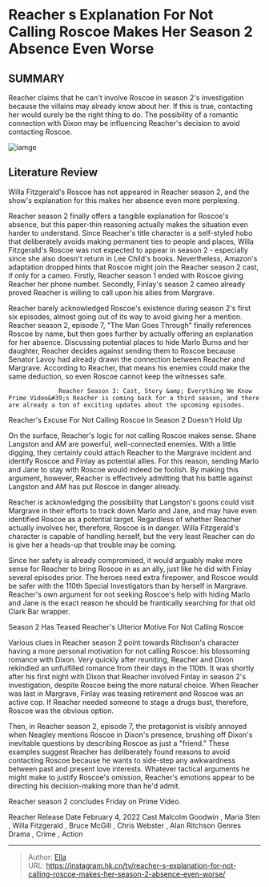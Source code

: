 # Reacher s Explanation For Not Calling Roscoe Makes Her Season 2 Absence Even Worse


## SUMMARY 



  Reacher claims that he can&#39;t involve Roscoe in season 2&#39;s investigation because the villains may already know about her.   If this is true, contacting her would surely be the right thing to do.   The possibility of a romantic connection with Dixon may be influencing Reacher&#39;s decision to avoid contacting Roscoe.  

![iamge](https://static1.srcdn.com/wordpress/wp-content/uploads/2024/01/willa-fitzgerald-as-roscoe-and-alan-ritchson-as-reacher.jpg)

## Literature Review
Willa Fitzgerald&#39;s Roscoe has not appeared in Reacher season 2, and the show&#39;s explanation for this makes her absence even more perplexing.




Reacher season 2 finally offers a tangible explanation for Roscoe&#39;s absence, but this paper-thin reasoning actually makes the situation even harder to understand. Since Reacher&#39;s title character is a self-styled hobo that deliberately avoids making permanent ties to people and places, Willa Fitzgerald&#39;s Roscoe was not expected to appear in season 2 - especially since she also doesn&#39;t return in Lee Child&#39;s books. Nevertheless, Amazon&#39;s adaptation dropped hints that Roscoe might join the Reacher season 2 cast, if only for a cameo. Firstly, Reacher season 1 ended with Roscoe giving Reacher her phone number. Secondly, Finlay&#39;s season 2 cameo already proved Reacher is willing to call upon his allies from Margrave.




Reacher barely acknowledged Roscoe&#39;s existence during season 2&#39;s first six episodes, almost going out of its way to avoid giving her a mention. Reacher season 2, episode 7, &#34;The Man Goes Through&#34; finally references Roscoe by name, but then goes further by actually offering an explanation for her absence. Discussing potential places to hide Marlo Burns and her daughter, Reacher decides against sending them to Roscoe because Senator Lavoy had already drawn the connection between Reacher and Margrave. According to Reacher, that means his enemies could make the same deduction, so even Roscoe cannot keep the witnesses safe.

                  Reacher Season 3: Cast, Story &amp; Everything We Know   Prime Video&#39;s Reacher is coming back for a third season, and there are already a ton of exciting updates about the upcoming episodes.     


 Reacher&#39;s Excuse For Not Calling Roscoe In Season 2 Doesn&#39;t Hold Up 
          




On the surface, Reacher&#39;s logic for not calling Roscoe makes sense. Shane Langston and AM are powerful, well-connected enemies. With a little digging, they certainly could attach Reacher to the Margrave incident and identify Roscoe and Finlay as potential allies. For this reason, sending Marlo and Jane to stay with Roscoe would indeed be foolish. By making this argument, however, Reacher is effectively admitting that his battle against Langston and AM has put Roscoe in danger already.

Reacher is acknowledging the possibility that Langston&#39;s goons could visit Margrave in their efforts to track down Marlo and Jane, and may have even identified Roscoe as a potential target. Regardless of whether Reacher actually involves her, therefore, Roscoe is in danger. Willa Fitzgerald&#39;s character is capable of handling herself, but the very least Reacher can do is give her a heads-up that trouble may be coming.

Since her safety is already compromised, it would arguably make more sense for Reacher to bring Roscoe in as an ally, just like he did with Finlay several episodes prior. The heroes need extra firepower, and Roscoe would be safer with the 110th Special Investigators than by herself in Margrave. Reacher&#39;s own argument for not seeking Roscoe&#39;s help with hiding Marlo and Jane is the exact reason he should be frantically searching for that old Clark Bar wrapper.






 Season 2 Has Teased Reacher&#39;s Ulterior Motive For Not Calling Roscoe 
          

Various clues in Reacher season 2 point towards Ritchson&#39;s character having a more personal motivation for not calling Roscoe: his blossoming romance with Dixon. Very quickly after reuniting, Reacher and Dixon rekindled an unfulfilled romance from their days in the 110th. It was shortly after his first night with Dixon that Reacher involved Finlay in season 2&#39;s investigation, despite Roscoe being the more natural choice. When Reacher was last in Margrave, Finlay was teasing retirement and Roscoe was an active cop. If Reacher needed someone to stage a drugs bust, therefore, Roscoe was the obvious option.

Then, in Reacher season 2, episode 7, the protagonist is visibly annoyed when Neagley mentions Roscoe in Dixon&#39;s presence, brushing off Dixon&#39;s inevitable questions by describing Roscoe as just a &#34;friend.&#34; These examples suggest Reacher has deliberately found reasons to avoid contacting Roscoe because he wants to side-step any awkwardness between past and present love interests. Whatever tactical arguments he might make to justify Roscoe&#39;s omission, Reacher&#39;s emotions appear to be directing his decision-making more than he&#39;d admit.






Reacher season 2 concludes Friday on Prime Video.




  Reacher   Release Date   February 4, 2022    Cast   Malcolm Goodwin , Maria Sten , Willa Fitzgerald , Bruce McGill , Chris Webster , Alan Ritchson    Genres   Drama , Crime , Action       


---

> Author: [Ella](https://instagram.hk.cn/)  
> URL: https://instagram.hk.cn/tv/reacher-s-explanation-for-not-calling-roscoe-makes-her-season-2-absence-even-worse/  

